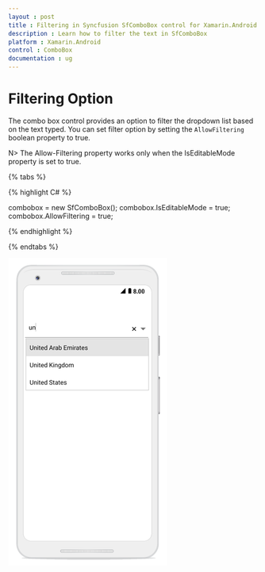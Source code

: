 ```yaml
---
layout : post
title : Filtering in Syncfusion SfComboBox control for Xamarin.Android
description : Learn how to filter the text in SfComboBox
platform : Xamarin.Android
control : ComboBox
documentation : ug
---
```


# Filtering Option 

The combo box control provides an option to filter the dropdown list based on the text typed. You can set filter option by setting the `AllowFiltering` boolean property to true. 

N> The Allow-Filtering property works only when the IsEditableMode property is set to true.

{% tabs %}

{% highlight C# %}

combobox = new SfComboBox(); 
combobox.IsEditableMode = true; 
combobox.AllowFiltering = true; 

{% endhighlight %}

{% endtabs %}

![](images/filtering.png)